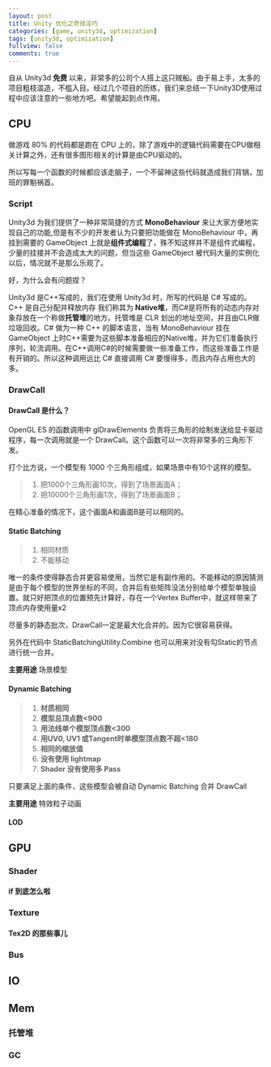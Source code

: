 ```yaml
---
layout: post
title: Unity 优化之奇技淫巧
categories: [game, unity3d, optimization]
tags: [unity3d, optimization]
fullview: false
comments: true
---
```


自从 Unity3d **免费** 以来，非常多的公司个人搭上这只贼船。由于易上手，太多的项目粗枝滥造，不槛入目。经过几个项目的历练，我们来总结一下Unity3D使用过程中应该注意的一些地方吧。希望能起到点作用。

## CPU
做游戏 80% 的代码都是跑在 CPU 上的，除了游戏中的逻辑代码需要在CPU做相关计算之外，还有很多图形相关的计算是由CPU驱动的。

所以写每一个函数的时候都应该走脑子，一个不留神这些代码就造成我们背锅，加班的罪魁祸首。

### Script
Unity3d 为我们提供了一种非常简捷的方式 **MonoBehaviour** 来让大家方便地实现自己的功能,但是有不少的开发者认为只要把功能做在 MonoBehaviour 中，再挂到需要的 GameObject 上就是**组件式编程**了，殊不知这样并不是组件式编程，少量的挂接并不会造成太大的问题，但当这些 GameObject 被代码大量的实例化以后，情况就不是那么乐观了。

好，为什么会有问题捏？

Unity3d 是C++写成的，我们在使用 Unity3d 时，所写的代码是 C# 写成的。C++ 是自己分配并释放内存 我们称其为 **Native堆**，而C#是将所有的动态内存对象存放在一个称做**托管堆**的地方。托管堆是 CLR 划出的地址空间，并且由CLR做垃圾回收。C# 做为一种 C++ 的脚本语言，当有 MonoBehaviour 挂在 GameObject 上时C++需要为这些脚本准备相应的Native堆，并为它们准备执行序列，轮流调用。在C++调用C#的时候需要做一些准备工作，而这些准备工作是有开销的。所以这种调用远比 C# 直接调用 C# 要慢得多，而且内存占用也大的多。

### DrawCall

#### DrawCall 是什么？
OpenGL ES 的函数调用中 glDrawElements 负责将三角形的绘制发送给显卡驱动程序，每一次调用就是一个 DrawCall。这个函数可以一次将非常多的三角形下发。

打个比方说，一个模型有 1000 个三角形组成，如果场景中有10个这样的模型。

>1. 把1000个三角形画10次，得到了场景画面A；
>1. 把10000个三角形画1次，得到了场景画面B；

在精心准备的情况下，这个画面A和画面B是可以相同的。

#### Static Batching

>1. 相同材质
>2. 不能移动

唯一的条件使得静态合并更容易使用，当然它是有副作用的。不能移动的原因猜测是由于每个模型的世界坐标的不同，合并后有些矩阵没法分别给单个模型单独设置。就只好把顶点的位置预先计算好，存在一个Vertex Buffer中，就这样带来了顶点内存使用量x2

尽量多的静态批次，DrawCall一定是最大化合并的。因为它很容易获得。

另外在代码中 StaticBatchingUtility.Combine 也可以用来对没有勾Static的节点进行统一合并。


**主要用途** 场景模型

#### Dynamic Batching

>1. **材质相同**
>2. **模型总顶点数<900**
>3. **用法线单个模型顶点数<300**
>4. **用UV0, UV1 或Tangent时单模型顶点数不超<180**
>5. **相同的缩放值**
>6. **没有使用 lightmap**
>7. **Shader 没有使用多 Pass**

只要满足上面的条件，这些模型会被自动 Dynamic Batching 合并 DrawCall

**主要用途** 特效粒子动画

#### LOD

## GPU

### Shader

#### if 到底怎么啦

### Texture

#### Tex2D 的那些事儿


### Bus

## IO

## Mem

### 托管堆

### GC



